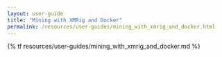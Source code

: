 ```yaml
---
layout: user-guide
title: "Mining with XMRig and Docker"
permalink: /resources/user-guides/mining_with_xmrig_and_docker.html
---
```

{% tf resources/user-guides/mining_with_xmrig_and_docker.md %}